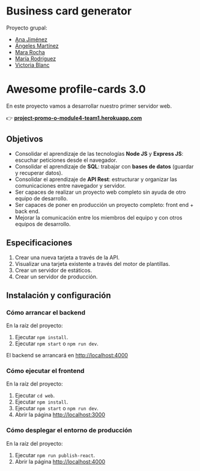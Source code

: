 # Business card generator

Proyecto grupal:

- [Ana Jiménez](https://github.com/Okia02)
- [Ángeles Martínez](https://github.com/AngelesMB)
- [Mara Rocha](https://github.com/mararochafernandez)
- [María Rodríguez](https://github.com/mariarguezp)
- [Victoria Blanc](https://github.com/vicblanc92)

# Awesome profile-cards 3.0

En este proyecto vamos a desarrollar nuestro primer servidor web.

👉 **[project-promo-o-module4-team1.herokuapp.com](https://project-promo-o-module4-team1.herokuapp.com)**

## Objetivos

- Consolidar el aprendizaje de las tecnologías **Node JS** y **Express JS**: escuchar peticiones desde el navegador.
- Consolidar el aprendizaje de **SQL**: trabajar con **bases de datos** (guardar y recuperar datos).
- Consolidar el aprendizaje de **API Rest**: estructurar y organizar las comunicaciones entre navegador y servidor.
- Ser capaces de realizar un proyecto web completo sin ayuda de otro equipo de desarrollo.
- Ser capaces de poner en producción un proyecto completo: front end + back end.
- Mejorar la comunicación entre los miembros del equipo y con otros equipos de desarrollo.

## Especificaciones

1. Crear una nueva tarjeta a través de la API.
2. Visualizar una tarjeta existente a través del motor de plantillas.
3. Crear un servidor de estáticos.
4. Crear un servidor de producción.

## Instalación y configuración

### Cómo arrancar el backend

En la raíz del proyecto:

1. Ejecutar `npm install`.
2. Ejecutar `npm start` o `npm run dev`.

El backend se arrancará en [http://localhost:4000](http://localhost:4000)

### Cómo ejecutar el frontend

En la raíz del proyecto:

1. Ejecutar `cd web`.
2. Ejecutar `npm install`.
3. Ejecutar `npm start` o `npm run dev`.
4. Abrir la página [http://localhost:3000](http://localhost:3000)

### Cómo desplegar el entorno de producción

En la raíz del proyecto:

1. Ejecutar `npm run publish-react`.
2. Abrir la página [http://localhost:4000](http://localhost:4000)
